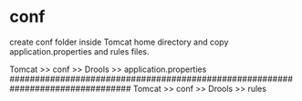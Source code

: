 # conf

create conf folder inside Tomcat home directory and copy application.properties and rules files.

Tomcat >> conf >> Drools >> application.properties
################################################################################
Tomcat >> conf >> Drools >> rules
